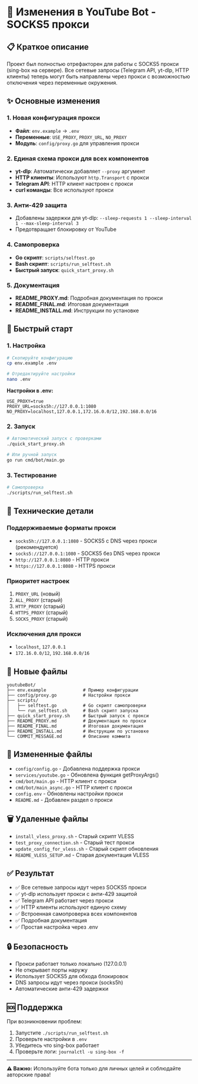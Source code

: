 # 🔄 Изменения в YouTube Bot - SOCKS5 прокси

## 📋 Краткое описание

Проект был полностью отрефакторен для работы с SOCKS5 прокси (sing-box на сервере). Все сетевые запросы (Telegram API, yt-dlp, HTTP клиенты) теперь могут быть направлены через прокси с возможностью отключения через переменные окружения.

## ✨ Основные изменения

### 1. Новая конфигурация прокси
- **Файл**: `env.example` → `.env`
- **Переменные**: `USE_PROXY`, `PROXY_URL`, `NO_PROXY`
- **Модуль**: `config/proxy.go` для управления прокси

### 2. Единая схема прокси для всех компонентов
- **yt-dlp**: Автоматически добавляет `--proxy` аргумент
- **HTTP клиенты**: Используют `http.Transport` с прокси
- **Telegram API**: HTTP клиент настроен с прокси
- **curl команды**: Все используют прокси

### 3. Анти-429 защита
- Добавлены задержки для yt-dlp: `--sleep-requests 1 --sleep-interval 1 --max-sleep-interval 3`
- Предотвращает блокировку от YouTube

### 4. Самопроверка
- **Go скрипт**: `scripts/selftest.go`
- **Bash скрипт**: `scripts/run_selftest.sh`
- **Быстрый запуск**: `quick_start_proxy.sh`

### 5. Документация
- **README_PROXY.md**: Подробная документация по прокси
- **README_FINAL.md**: Итоговая документация
- **README_INSTALL.md**: Инструкции по установке

## 🚀 Быстрый старт

### 1. Настройка
```bash
# Скопируйте конфигурацию
cp env.example .env

# Отредактируйте настройки
nano .env
```

**Настройки в .env:**
```env
USE_PROXY=true
PROXY_URL=socks5h://127.0.0.1:1080
NO_PROXY=localhost,127.0.0.1,172.16.0.0/12,192.168.0.0/16
```

### 2. Запуск
```bash
# Автоматический запуск с проверками
./quick_start_proxy.sh

# Или ручной запуск
go run cmd/bot/main.go
```

### 3. Тестирование
```bash
# Самопроверка
./scripts/run_selftest.sh
```

## 🔧 Технические детали

### Поддерживаемые форматы прокси
- `socks5h://127.0.0.1:1080` - SOCKS5 с DNS через прокси (рекомендуется)
- `socks5://127.0.0.1:1080` - SOCKS5 без DNS через прокси
- `http://127.0.0.1:8080` - HTTP прокси
- `https://127.0.0.1:8080` - HTTPS прокси

### Приоритет настроек
1. `PROXY_URL` (новый)
2. `ALL_PROXY` (старый)
3. `HTTP_PROXY` (старый)
4. `HTTPS_PROXY` (старый)
5. `SOCKS_PROXY` (старый)

### Исключения для прокси
- `localhost`, `127.0.0.1`
- `172.16.0.0/12`, `192.168.0.0/16`

## 📁 Новые файлы

```
youtubeBot/
├── env.example              # Пример конфигурации
├── config/proxy.go          # Настройки прокси
├── scripts/
│   ├── selftest.go          # Go скрипт самопроверки
│   └── run_selftest.sh      # Bash скрипт запуска
├── quick_start_proxy.sh     # Быстрый запуск с прокси
├── README_PROXY.md          # Документация по прокси
├── README_FINAL.md          # Итоговая документация
├── README_INSTALL.md        # Инструкции по установке
└── COMMIT_MESSAGE.md        # Описание коммита
```

## 🔄 Измененные файлы

- `config/config.go` - Добавлена поддержка прокси
- `services/youtube.go` - Обновлена функция getProxyArgs()
- `cmd/bot/main.go` - HTTP клиент с прокси
- `cmd/bot/main_async.go` - HTTP клиент с прокси
- `config.env` - Обновлены настройки прокси
- `README.md` - Добавлен раздел о прокси

## 🗑️ Удаленные файлы

- `install_vless_proxy.sh` - Старый скрипт VLESS
- `test_proxy_connection.sh` - Старый тест прокси
- `update_config_for_vless.sh` - Старый скрипт обновления
- `README_VLESS_SETUP.md` - Старая документация VLESS

## ✅ Результат

- ✅ Все сетевые запросы идут через SOCKS5 прокси
- ✅ yt-dlp использует прокси с анти-429 защитой
- ✅ Telegram API работает через прокси
- ✅ HTTP клиенты используют единую схему
- ✅ Встроенная самопроверка всех компонентов
- ✅ Подробная документация
- ✅ Простая настройка через .env

## 🔒 Безопасность

- Прокси работает только локально (127.0.0.1)
- Не открывает порты наружу
- Использует SOCKS5 для обхода блокировок
- DNS запросы идут через прокси (socks5h)
- Автоматические анти-429 задержки

## 🆘 Поддержка

При возникновении проблем:

1. Запустите `./scripts/run_selftest.sh`
2. Проверьте настройки в `.env`
3. Убедитесь что sing-box работает
4. Проверьте логи: `journalctl -u sing-box -f`

---

**⚠️ Важно:** Используйте бота только для личных целей и соблюдайте авторские права!



